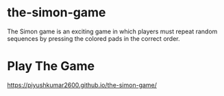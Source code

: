 # the-simon-game
The Simon game is an exciting game in which players must repeat random sequences by pressing the colored pads in the correct order.

# Play The Game
https://piyushkumar2600.github.io/the-simon-game/
